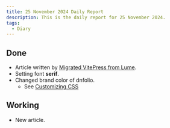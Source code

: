 ```yaml
---
title: 25 November 2024 Daily Report
description: This is the daily report for 25 November 2024.
tags:
  - Diary
---
```


## Done

- Article written by [Migrated VitePress from Lume](/blog/articles/migrated-vitepress-from-lume).
- Setting font **serif**.
- Changed brand color of dnfolio.
  - See [Customizing CSS](https://vitepress.dev/guide/extending-default-theme#customizing-css)

## Working

- New article.
